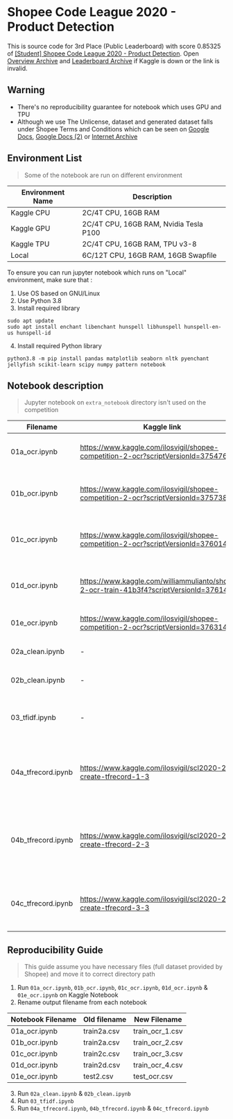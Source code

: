 # Shopee Code League 2020 - Product Detection 

This is source code for 3rd Place (Public Leaderboard) with score 0.85325 of [[Student] Shopee Code League 2020 - Product Detection](https://www.kaggle.com/c/shopee-product-detection-student). Open [Overview Archive](https://archive.is/EqTMR) and [Leaderboard Archive](https://archive.is/fHKAz) if Kaggle is down or the link is invalid.

## Warning

* There's no reproducibility guarantee for notebook which uses GPU and TPU
* Although we use The Unlicense, dataset and generated dataset falls under Shopee Terms and Conditions which can be seen on [Google Docs](https://docs.google.com/document/d/17mWGXdK8kW9wMxiAPWrn_1MnDtCRKxRdiSoz1u5RRDw), [Google Docs (2)](https://docs.google.com/document/d/13-ZxPKqHL0o5CG8YJSHjNe_cJUQnxjctCBRfu_S3sVc/) or [Internet Archive](https://web.archive.org/web/20200704093857/https://docs.google.com/document/d/17mWGXdK8kW9wMxiAPWrn_1MnDtCRKxRdiSoz1u5RRDw/edit)

## Environment List

> Some of the notebook are run on different environment

| Environment Name | Description                            |
| ---------------- | -------------------------------------- |
| Kaggle CPU       | 2C/4T CPU, 16GB RAM                    |
| Kaggle GPU       | 2C/4T CPU, 16GB RAM, Nvidia Tesla P100 |
| Kaggle TPU       | 2C/4T CPU, 16GB RAM, TPU v3-8          |
| Local            | 6C/12T CPU, 16GB RAM, 16GB Swapfile    |

To ensure you can run jupyter notebook which runs on "Local" environment, make sure that :

1. Use OS based on GNU/Linux
2. Use Python 3.8
3. Install required library

```
sudo apt update
sudo apt install enchant libenchant hunspell libhunspell hunspell-en-us hunspell-id
```

4. Install required Python library

```
python3.8 -m pip install pandas matplotlib seaborn nltk pyenchant jellyfish scikit-learn scipy numpy pattern notebook
```

## Notebook description

> Jupyter notebook on `extra_notebook` directory isn't used on the competition

| Filename           | Kaggle link                                                                               | Environment | Description                                                               |
| ------------------ | ----------------------------------------------------------------------------------------- | ----------- | ------------------------------------------------------------------------- |
| 01a_ocr.ipynb      | https://www.kaggle.com/ilosvigil/shopee-competition-2-ocr?scriptVersionId=37547674        | Kaggle GPU  | Perform OCR on Train Images (0 - 26346)                                   |
| 01b_ocr.ipynb      | https://www.kaggle.com/ilosvigil/shopee-competition-2-ocr?scriptVersionId=37573844        | Kaggle GPU  | Perform OCR on Train Images (26347 - 52691)                               |
| 01c_ocr.ipynb      | https://www.kaggle.com/ilosvigil/shopee-competition-2-ocr?scriptVersionId=37601445        | Kaggle GPU  | Perform OCR on Train Images (52695 - 79041)                               |
| 01d_ocr.ipynb      | https://www.kaggle.com/williammulianto/shopee-2-ocr-train-41b3f4?scriptVersionId=37614455 | Kaggle GPU  | Perform OCR on Train Images (79042 - 105390)                              |
| 01e_ocr.ipynb      | https://www.kaggle.com/ilosvigil/shopee-competition-2-ocr?scriptVersionId=37631409        | Kaggle GPU  | Perform OCR on Test Images                                                |
| 02a_clean.ipynb    | -                                                                                         | Local       | Clean OCR text from train images                                          |
| 02b_clean.ipynb    | -                                                                                         | Local       | Clean OCR text from text images                                           |
| 03_tfidf.ipynb     | -                                                                                         | Local       | Create TF-IDF representation of cleaned text                              |
| 04a_tfrecord.ipynb | https://www.kaggle.com/ilosvigil/scl2020-2-4a-create-tfrecord-1-3                         | Kaggle CPU  | Create TFRecord file from train images & parquet dataset (0 - 52694)      |
| 04b_tfrecord.ipynb | https://www.kaggle.com/ilosvigil/scl2020-2-4c-create-tfrecord-2-3                         | Kaggle CPU  | Create TFRecord file from train images & parquet dataset (52695 - 105390) |
| 04c_tfrecord.ipynb | https://www.kaggle.com/ilosvigil/scl2020-2-4b-create-tfrecord-3-3                         | Kaggle CPU  | Create TFRecord file from test images & parquet dataset                   |

## Reproducibility Guide

> This guide assume you have necessary files (full dataset provided by Shopee) and move it to correct directory path

1. Run `01a_ocr.ipynb`, `01b_ocr.ipynb`, `01c_ocr.ipynb`, `01d_ocr.ipynb` & `01e_ocr.ipynb` on Kaggle Notebook
2. Rename output filename from each notebook

| Notebook Filename | Old filename | New Filename    |
| ----------------- | ------------ | --------------- |
| 01a_ocr.ipynb     | train2a.csv  | train_ocr_1.csv |
| 01b_ocr.ipynb     | train2a.csv  | train_ocr_2.csv |
| 01c_ocr.ipynb     | train2c.csv  | train_ocr_3.csv |
| 01d_ocr.ipynb     | train2d.csv  | train_ocr_4.csv |
| 01e_ocr.ipynb     | test2.csv    | test_ocr.csv    |

3. Run `02a_clean.ipynb` & `02b_clean.ipynb`
4. Run `03_tfidf.ipynb`
5. Run `04a_tfrecord.ipynb`, `04b_tfrecord.ipynb` & `04c_tfrecord.ipynb`
